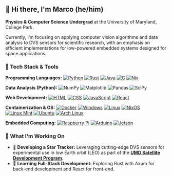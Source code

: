 ## 👋 Hi there, I'm Marco (he/him)

**Physics & Computer Science Undergrad** at the University of Maryland, College Park. 

Currently, I’m focusing on applying computer vision algorithms and data analysis to DVS sensors for scientific research, with an emphasis on efficient implementations for low-powered embedded systems designed for space applications.

### 🌟 Tech Stack & Tools

**Programming Languages:**
[![Python](https://img.shields.io/badge/Python-3776AB?logo=python&logoColor=fff)](#)
[![Rust](https://img.shields.io/badge/Rust-%23000000.svg?e&logo=rust&logoColor=white)](#)
[![Java](https://img.shields.io/badge/Java-%23ED8B00.svg?logo=openjdk&logoColor=white)](#)
[![C](https://img.shields.io/badge/C-00599C?logo=c&logoColor=white)](#)
[![Nix](https://img.shields.io/badge/Nix-5277C3.svg?&logo=NixOS&logoColor=white)](#)

**Data Analysis (Python):**
![NumPy](https://img.shields.io/badge/numpy-%23013243.svg?style=for-the-badge&logo=numpy&logoColor=white)
![Matplotlib](https://img.shields.io/badge/Matplotlib-%23ffffff.svg?style=for-the-badge&logo=Matplotlib&logoColor=black)
![Pandas](https://img.shields.io/badge/pandas-%23150458.svg?style=for-the-badge&logo=pandas&logoColor=white)
![SciPy](https://img.shields.io/badge/SciPy-%230C55A5.svg?style=for-the-badge&logo=scipy&logoColor=%white)

**Web Development:**
[![HTML](https://img.shields.io/badge/HTML-%23E34F26.svg?logo=html5&logoColor=white)](#)
[![CSS](https://img.shields.io/badge/CSS-1572B6?logo=css3&logoColor=fff)](#)
[![JavaScript](https://img.shields.io/badge/JavaScript-F7DF1E?logo=javascript&logoColor=000)](#)
[![React](https://img.shields.io/badge/React-%2320232a.svg?logo=react&logoColor=%2361DAFB)](#)

**Containerization & OS:**
[![Docker](https://img.shields.io/badge/Docker-2496ED?logo=docker&logoColor=fff)](#)
[![Windows](https://custom-icon-badges.demolab.com/badge/Windows-0078D6?logo=windows11&logoColor=white)](#)
[![Linux](https://img.shields.io/badge/Linux-FCC624?logo=linux&logoColor=black)](#)
[![NixOS](https://img.shields.io/badge/NixOS-5277C3?logo=nixos&logoColor=fff)](#)
[![Linux Mint](https://img.shields.io/badge/Linux%20Mint-87CF3E?logo=linuxmint&logoColor=fff)](#)
[![Ubuntu](https://img.shields.io/badge/Ubuntu-E95420?logo=ubuntu&logoColor=white)](#)
[![Arch Linux](https://img.shields.io/badge/Arch%20Linux-1793D1?logo=arch-linux&logoColor=fff)](#)

**Embedded Computing:**
[![Raspberry Pi](https://img.shields.io/badge/-Raspberry_Pi-C51A4A?logo=Raspberry-Pi)](#)
[![Arduino](https://img.shields.io/badge/-Arduino-00979D?logo=Arduino&logoColor=white)](#)
[![Jetson](https://img.shields.io/badge/Jetson-88CE02?logo=nvidia&logoColor=black)](#)

### 🚀 What I'm Working On

- 🌌 **Developing a Star Tracker:** Leveraging cutting-edge DVS sensors for experimental use in low Earth orbit (LEO) as part of the **[UMD Satellite Development Program](https://smallsats.umd.edu/)**.
- 🌱 **Learning Full-Stack Development:** Exploring Rust with Axum for back-end development and React for front-end.

